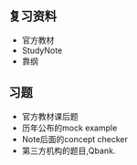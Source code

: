 ## 复习资料
- 官方教材
- StudyNote
- 靠纲

## 习题
- 官方教材课后题
- 历年公布的mock example
- Note后面的concept checker
- 第三方机构的题目,Qbank.
